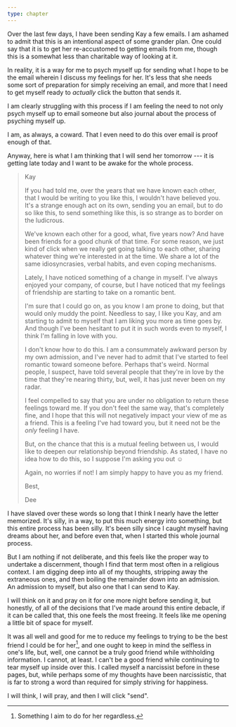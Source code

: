 ```yaml
---
type: chapter
---
```


Over the last few days, I have been sending Kay a few emails. I am ashamed to admit that this is an intentional aspect of some grander plan. One could say that it is to get her re-accustomed to getting emails from me, though this is a somewhat less than charitable way of looking at it.

In reality, it is a way for me to psych myself up for sending what I hope to be the email wherein I discuss my feelings for her. It's less that she needs some sort of preparation for simply receiving an email, and more that I need to get myself ready to *actually* click the button that sends it.

I am clearly struggling with this process if I am feeling the need to not only psych myself up to email someone but also journal about the process of psyching myself up.

I am, as always, a coward. That I even need to do this over email is proof enough of that.

Anyway, here is what I am thinking that I will send her tomorrow --- it is getting late today and I want to be awake for the whole process.

> Kay
>
> If you had told me, over the years that we have known each other, that I would be writing to you like this, I wouldn't have believed you. It's a strange enough act on its own, sending you an email, but to do so like this, to send something like this, is so strange as to border on the ludicrous.
>
> We've known each other for a good, what, five years now? And have been friends for a good chunk of that time. For some reason, we just kind of click when we really get going talking to each other, sharing whatever thing we're interested in at the time. We share a lot of the same idiosyncrasies, verbal habits, and even coping mechanisms.
>
> Lately, I have noticed something of a change in myself. I've always enjoyed your company, of course, but I have noticed that my feelings of friendship are starting to take on a romantic bent.
>
> I'm sure that I could go on, as you know I am prone to doing, but that would only muddy the point. Needless to say, I like you Kay, and am starting to admit to myself that I am liking you more as time goes by. And though I've been hesitant to put it in such words even to myself, I think I'm falling in love with you.
>
> I don't know how to do this. I am a consummately awkward person by my own admission, and I've never had to admit that I've started to feel romantic toward someone before. Perhaps that's weird. Normal people, I suspect, have told several people that they're in love by the time that they're nearing thirty, but, well, it has just never been on my radar.
>
> I feel compelled to say that you are under no obligation to return these feelings toward me. If you don't feel the same way, that's completely fine, and I hope that this will not negatively impact your view of me as a friend. This is a feeling I've had toward you, but it need not be the *only* feeling I have.
>
> But, on the chance that this is a mutual feeling between us, I would like to deepen our relationship beyond friendship. As stated, I have no idea how to do this, so I suppose I'm asking you out ☺
>
> Again, no worries if not! I am simply happy to have you as my friend.
>
> Best,
>
> Dee

I have slaved over these words so long that I think I nearly have the letter memorized. It's silly, in a way, to put this much energy into something, but this entire process has been silly. It's been silly since I caught myself having dreams about her, and before even that, when I started this whole journal process.

But I am nothing if not deliberate, and this feels like the proper way to undertake a discernment, though I find that term most often in a religious context. I am digging deep into all of my thoughts, stripping away the extraneous ones, and then boiling the remainder down into an admission. An admission to myself, but also one that I can send to Kay.

I will think on it and pray on it for one more night before sending it, but honestly, of all of the decisions that I've made around this entire debacle, if it can be called that, this one feels the most freeing. It feels like me opening a little bit of space for myself.

It was all well and good for me to reduce my feelings to trying to be the best friend I could be for her[^bff], and one ought to keep in mind the selfless in one's life, but, well, one cannot be a truly good friend while withholding information. I cannot, at least. I can't be a good friend while continuing to tear myself up inside over this. I called myself a narcissist before in these pages, but, while perhaps some of my thoughts have been narcissistic, that is far to strong a word than required for simply striving for happiness.

I will think, I will pray, and then I will click "send".

[^bff]: Something I aim to do for her regardless.
